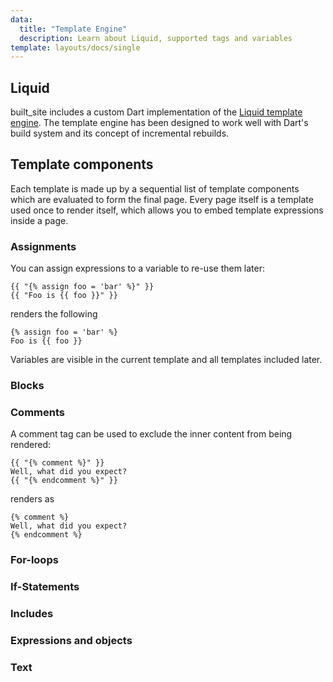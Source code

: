 ```yaml
---
data:
  title: "Template Engine"
  description: Learn about Liquid, supported tags and variables
template: layouts/docs/single
---
```


## Liquid

built_site includes a custom Dart implementation of the [Liquid template engine](https://shopify.github.io/liquid/).
The template engine has been designed to work well with Dart's build system and its concept of incremental
rebuilds.

## Template components

Each template is made up by a sequential list of template components which are
evaluated to form the final page.
Every page itself is a template used once to render itself, which allows you to
embed template expressions inside a page.

### Assignments

You can assign expressions to a variable to re-use them later:

```liquid
{{ "{% assign foo = 'bar' %}" }}
{{ "Foo is {{ foo }}" }}
```

renders the following

```
{% assign foo = 'bar' %}
Foo is {{ foo }}
```

Variables are visible in the current template and all templates included later.

### Blocks

### Comments

A comment tag can be used to exclude the inner content from being rendered:

```liquid
{{ "{% comment %}" }}
Well, what did you expect?
{{ "{% endcomment %}" }}
```

renders as

```
{% comment %}
Well, what did you expect?
{% endcomment %}
```


### For-loops


### If-Statements

### Includes

### Expressions and objects

### Text